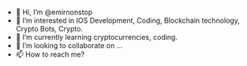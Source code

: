 - 👋 Hi, I’m @emirnonstop
- 👀 I’m interested in IOS Development, Coding, Blockchain technology, Crypto Bots, Crypto. 
- 🌱 I’m currently learning cryptocurrencies, coding. 
- 💞️ I’m looking to collaborate on ...
- 📫 How to reach me? 

<!---
emirnonstop/emirnonstop is a ✨ special ✨ repository because its `README.md` (this file) appears on your GitHub profile.
You can click the Preview link to take a look at your changes.
--->
